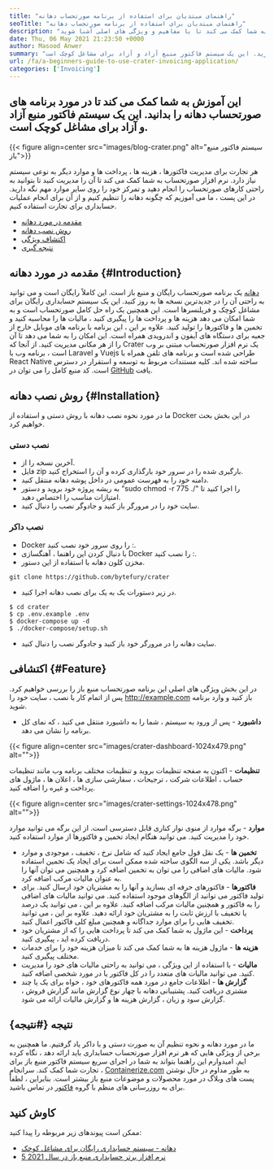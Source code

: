 ```yaml
---
title: "راهنمای مبتدیان برای استفاده از برنامه صورتحساب دهانه" 
seoTitle: "راهنمای مبتدیان برای استفاده از برنامه صورتحساب دهانه" 
description: "آموزش برای شروع با سیستم فاکتور منبع باز. این دستورالعمل دهانه به شما کمک می کند تا با مفاهیم و ویژگی های اصلی آشنا شوید." 
date: Thu, 06 May 2021 21:23:50 +0000
author: Masood Anwer
summary: "این آموزش به شما کمک می کند تا در مورد برنامه های صورتحساب دهانه یاد بگیرید. این یک سیستم فاکتور منبع آزاد و آزاد برای مشاغل کوچک است." 
url: /fa/a-beginners-guide-to-use-crater-invoicing-application/
categories: ['Invoicing']
---
```


## این آموزش به شما کمک می کند تا در مورد برنامه های صورتحساب دهانه را بدانید. این یک سیستم فاکتور منبع آزاد و آزاد برای مشاغل کوچک است.

{{< figure align=center src="images/blog-crater.png" alt="سیستم فاکتور منبع باز">}}

هر تجارت برای مدیریت فاکتورها ، هزینه ها ، پرداخت ها و موارد دیگر به نوعی سیستم نیاز دارد. نرم افزار صورتحساب به شما کمک می کند تا آن را مدیریت کنید تا بتوانید به راحتی کارهای صورتحساب را انجام دهید و تمرکز خود را روی سایر موارد مهم نگه دارید. در این پست ، ما می آموزیم که چگونه دهانه را تنظیم کنیم و از آن برای انجام عملیات حسابداری برای تجارت استفاده کنیم.
  * [مقدمه در مورد دهانه][1]
  * [روش نصب دهانه][2]
  * [اکتشاف ویژگی][3]
  * [نتیجه گیری][4]

## مقدمه در مورد دهانه {#Introduction}

[دهانه][5] یک برنامه صورتحساب رایگان و منبع باز است. این کاملاً رایگان است و می توانید به راحتی آن را در جدیدترین نسخه ها به روز کنید. این یک سیستم حسابداری رایگان برای مشاغل کوچک و فریلنسرها است. این همچنین یک راه حل کامل صورتحساب است و به شما امکان می دهد هزینه ها و پرداخت ها را پیگیری کنید ، مالیات ها را محاسبه کنید و تخمین ها و فاکتورها را تولید کنید. علاوه بر این ، این برنامه با برنامه های موبایل خارج از جعبه برای دستگاه های آیفون و اندرویدی همراه است. این امکان را به شما می دهد تا آن را از هر مکانی مدیریت کنید. از آنجا که Crater یک نرم افزار صورتحساب مبتنی بر وب است ، برنامه وب با Laravel و Vuejs طراحی شده است و برنامه های تلفن همراه با React Native ساخته شده اند. کلیه مستندات مربوط به توسعه و استقرار در دسترس است. کد منبع کامل را می توان در [GitHub][6] یافت.

## روش نصب دهانه {#Installation}

ما در مورد نحوه نصب دهانه با روش دستی و استفاده از Docker در این بخش بحث خواهیم کرد.

### نصب دستی
  * آخرین نسخه را از.
  * فایل zip بارگیری شده را در سرور خود بارگذاری کرده و آن را استخراج کنید.
  * دامنه خود را به فهرست عمومی در داخل پوشه دهانه منتقل کنید.
  * به ریشه پروژه خود بروید و دستور "sudo chmod -r 775 ./" را اجرا کنید تا امتیازات مناسب را اختصاص دهید.
  * سایت خود را در مرورگر باز کنید و جادوگر نصب را دنبال کنید.

### نصب داکر
  * Docker را روی سرور خود نصب کنید :.
  * با دنبال کردن این راهنما ، آهنگسازی Docker را نصب کنید :.
  * مخزن کلون دهانه با استفاده از این دستور.
```
git clone https://github.com/bytefury/crater
```
  * در زیر دستورات یک به یک برای نصب دهانه اجرا کنید.
```
$ cd crater
$ cp .env.example .env
$ docker-compose up -d
$ ./docker-compose/setup.sh
```
  * سایت دهانه را در مرورگر خود باز کنید و جادوگر نصب را دنبال کنید.

## اکتشافی {#Feature}

در این بخش ویژگی های اصلی این برنامه صورتحساب منبع باز را بررسی خواهیم کرد. پس از اتمام کار با نصب ، سایت خود را http://example.com باز کنید و وارد برنامه شوید.
*  **داشبورد**  - پس از ورود به سیستم ، شما را به داشبورد منتقل می کنید ، که نمای کل برنامه را نشان می دهد.

{{< figure align=center src="images/crater-dashboard-1024x479.png" alt="">}}

 **تنظیمات** - اکنون به صفحه تنظیمات بروید و تنظیمات مختلف برنامه وب مانند تنظیمات حساب ، اطلاعات شرکت ، ترجیحات ، سفارشی سازی ها ، اعلان ها ، ماژول های پرداخت و غیره را اضافه کنید.

{{< figure align=center src="images/crater-settings-1024x478.png" alt="">}}

 **موارد** - برگه موارد از منوی نوار کناری قابل دسترسی است. از این برگه می توانید موارد خود را مدیریت کنید. می توانید هنگام ایجاد تخمین و فاکتورها از موارد استفاده کنید.
*  **تخمین ها**  - یک نقل قول جامع ایجاد کنید که شامل نرخ ، تخفیف ، موجودی و موارد دیگر باشد. یکی از سه الگوی ساخته شده ممکن است برای ایجاد یک تخمین استفاده شود. مالیات های اضافی را می توان به تخمین اضافه کرد و همچنین می توان آنها را به عنوان مالیات مرکب اضافه کرد.
*  **فاکتورها**  - فاکتورهای حرفه ای بسازید و آنها را به مشتریان خود ارسال کنید. برای تولید فاکتور می توانید از الگوهای موجود استفاده کنید. می توانید مالیات های اضافی را به فاکتور و همچنین مالیات مرکب اضافه کنید. علاوه بر این ، می توانید یک درصد یا تخفیف با ارزش ثابت را به مشتریان خود ارائه دهید. علاوه بر این ، می توانید تخفیف هایی را برای موارد جداگانه و همچنین مبلغ کلی فاکتور اعمال کنید.
*  **پرداخت**  - این ماژول به شما کمک می کند تا پرداخت هایی را که از مشتریان خود دریافت کرده اید ، پیگیری کنید.
*  **هزینه ها**  - ماژول هزینه ها به شما کمک می کند تا میزان هزینه خود را برای خدمات مختلف پیگیری کنید.
*  **مالیات**  - با استفاده از این ویژگی ، می توانید به راحتی مالیات های خود را مدیریت کنید. می توانید مالیات های متعدد را در کل فاکتور یا در مورد شخصی اضافه کنید.
*  **گزارش ها**  - اطلاعات جامع در مورد همه فاکتورهای خود ، خواه برای یک یا چند مشتری دریافت کنید. پشتیبانی دهانه با چهار نوع گزارش مانند گزارش فروش ، گزارش سود و زیان ، گزارش هزینه ها و گزارش مالیات ارائه می شود.

## نتیجه {#نتیجه}

ما در مورد دهانه و نحوه تنظیم آن به صورت دستی و با داکر یاد گرفتیم. ما همچنین به برخی از ویژگی هایی که هر نرم افزار صورتحساب حسابداری باید ارائه دهد ، نگاه کرده ایم. امیدوارم این راهنما بتواند به شما در اجرای سریع سیستم فاکتور منبع باز برای تجارت شما کمک کند.
سرانجام ، [Containerize.com][7] به طور مداوم در حال نوشتن پست های وبلاگ در مورد محصولات و موضوعات منبع باز بیشتر است. بنابراین ، لطفاً برای به روزرسانی های منظم با گروه [فاکتور][8] در تماس باشید.

## کاوش کنید
ممکن است پیوندهای زیر مربوطه را پیدا کنید:
  * [دهانه - سیستم حسابداری رایگان برای مشاغل کوچک][5]
  * [5 نرم افزار برتر حسابداری منبع باز در سال 2021][9]



 [1]: #Introduction
 [2]: #Installation
 [3]: #Feature
 [4]: #Conclusion
 [5]: https://products.containerize.com/invoicing/crater/
 [6]: https://github.com/bytefury/crater
 [7]: https://containerize.com
 [8]: https://blog.containerize.com/category/invoicing/
 [9]: https://blog.containerize.com/invoicing/top-5-open-source-accounting-software-in-the-year-2021/
